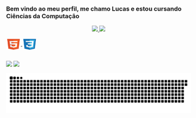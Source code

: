 ### Bem vindo ao meu perfil, me chamo Lucas e estou cursando Ciências da Computação


<div align="center">
  <a href="https://github.com/LucasAlvesRodrigues">
  <img height="180em" src="https://github-readme-stats.vercel.app/api?username=LucasAlvesRodrigues&show_icons=true&theme=dark&include_all_commits=true&count_private=true"/>
  <img height="180em" src="https://github-readme-stats.vercel.app/api/top-langs/?username=LucasAlvesRodrigues&layout=compact&langs_count=7&theme=dark"/>
</div>
  
 <div style="display: inline_block"><br>
   <img align="center" alt="Rafa-HTML" height="30" width="40" src="https://raw.githubusercontent.com/devicons/devicon/master/icons/html5/html5-original.svg">
   <img align="center" alt="Rafa-CSS" height="30" width="40" src="https://raw.githubusercontent.com/devicons/devicon/master/icons/css3/css3-original.svg">
 </div>
  
  ##
 
<div>
  
 <a href="https://www.instagram.com/lucas.alves20" target="_blank"><img src="https://img.shields.io/badge/-Instagram-%23E4405F?style=for-the-badge&logo=instagram&logoColor=white" target="_blank"></a>
 <a href="https://open.spotify.com/user/lcsavs2015" taget="_blank"><img src="https://img.shields.io/badge/Spotify-1ED760?&style=for-the-badge&logo=spotify&logoColor=white" target="_blank"></a> 
</div>  

  
![Snake animation](https://github.com/LucasAlvesRodrigues/LucasAlvesRodrigues/blob/output/github-contribution-grid-snake.svg) 
  

